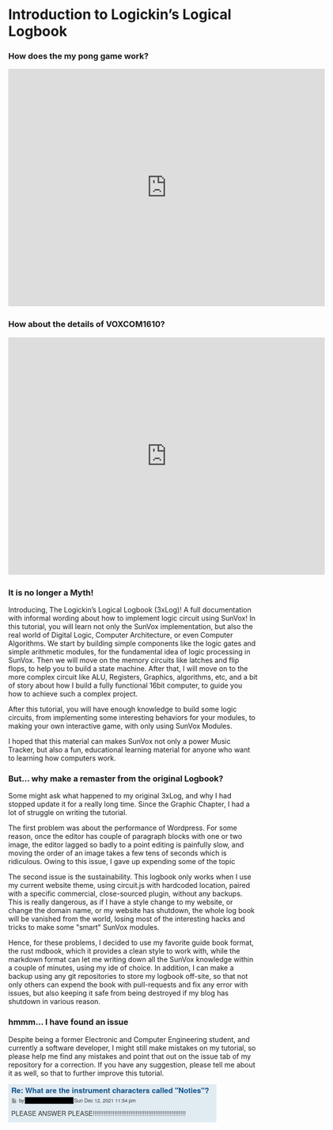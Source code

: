# Introduction to Logickin’s Logical Logbook

### How does the my pong game work?
<iframe width="640" height="480" src="https://www.youtube.com/embed/iKexf55seQM" title="YouTube video player" frameborder="0" allow="accelerometer; autoplay; clipboard-write; encrypted-media; gyroscope; picture-in-picture; web-share" allowfullscreen></iframe>

### How about the details of VOXCOM1610?
<iframe width="640" height="480" src="https://www.youtube.com/embed/PifiR-AD74M" title="YouTube video player" frameborder="0" allow="accelerometer; autoplay; clipboard-write; encrypted-media; gyroscope; picture-in-picture; web-share" allowfullscreen></iframe>

### It is no longer a Myth!

Introducing, The Logickin’s Logical Logbook (3xLog)! A full documentation with informal wording about how to implement logic circuit using SunVox! In this tutorial, you will learn not only the SunVox implementation, but also the real world of Digital Logic, Computer Architecture, or even Computer Algorithms. We start by building simple components like the logic gates and simple arithmetic modules, for the fundamental idea of logic processing in SunVox. Then we will move on the memory circuits like latches and flip flops, to help you to build a state machine. After that, I will move on to the more complex circuit like ALU, Registers, Graphics, algorithms, etc, and a bit of story about how I build a fully functional 16bit computer, to guide you how to achieve such a complex project.

After this tutorial, you will have enough knowledge to build some logic circuits, from implementing some interesting behaviors for your modules, to making your own interactive game, with only using SunVox Modules.

I hoped that this material can makes SunVox not only a power Music Tracker, but also a fun, educational learning material for anyone who want to learning how computers work.

### But... why make a remaster from the original Logbook?

Some might ask what happened to my original 3xLog, and why I had stopped update it for a really long time. Since the Graphic Chapter, I had a lot of struggle on writing the tutorial. 

The first problem was about the performance of Wordpress. For some reason, once the editor has couple of paragraph blocks with one or two image, the editor lagged so badly to a point editing is painfully slow, and moving the order of an image takes a few tens of seconds which is ridiculous. Owing to this issue, I gave up expending some of the topic 

The second issue is the sustainability. This logbook only works when I use my current website theme, using circuit.js with hardcoded location, paired with a specific commercial, close-sourced plugin, without any backups. This is really dangerous, as if I have a style change to my website, or change the domain name, or my website has shutdown, the whole log book will be vanished from the world, losing most of the interesting hacks and tricks to make some "smart" SunVox modules.

Hence, for these problems, I decided to use my favorite guide book format, the rust mdbook, which it provides a clean style to work with, while the markdown format can let me writing down all the SunVox knowledge within a couple of minutes, using my ide of choice. In addition, I can make a backup using any git repositories to store my logbook off-site, so that not only others can expend the book with pull-requests and fix any error with issues, but also keeping it safe from being destroyed if my blog has shutdown in various reason.

### hmmm... I have found an issue

Despite being a former Electronic and Computer Engineering student, and currently a software developer, I might still make mistakes on my tutorial, so please help me find any mistakes and point that out on the issue tab of my repository for a correction. If you have any suggestion, please tell me about it as well, so that to further improve this tutorial.

![notey](images/memes/notey.png)